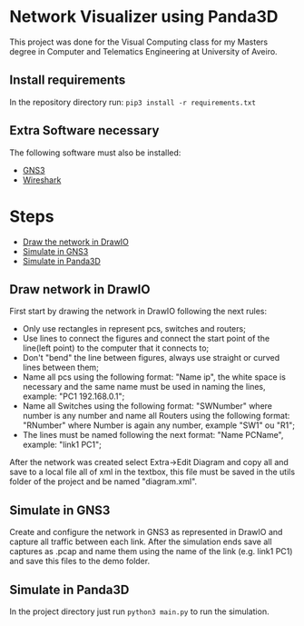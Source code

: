 # Network Visualizer using Panda3D
This project was done for the Visual Computing class for my Masters degree in Computer and Telematics Engineering at University of Aveiro.


## Install requirements
In the repository directory run:
`pip3 install -r requirements.txt`

## Extra Software necessary
The following software must also be installed:
* [GNS3](https://gns3.com/)
* [Wireshark](https://www.wireshark.org/)

# Steps
* [Draw the network in DrawIO](##Draw-network-in-DrawIO)
* [Simulate in GNS3](##Simulate-in-GNS3)
* [Simulate in Panda3D](##Simulate-in-Panda3D)

## Draw network in DrawIO
First start by drawing the network in DrawIO following the next rules:
* Only use rectangles in represent pcs, switches and routers;
* Use lines to connect the figures and connect the start point of the line(left point) to the computer that it connects to;
* Don't "bend" the line between figures, always use straight or curved lines between them;
* Name all pcs using the following format: "Name ip", the white space is necessary and the same name must be used in naming the lines, example: "PC1 192.168.0.1";
* Name all Switches using the following format: "SWNumber" where number is any number and name all Routers using the following format: "RNumber" where Number is again any number, example "SW1" ou "R1";
* The lines must be named following the next format: "Name PCName", example: "link1 PC1";

After the network was created select Extra->Edit Diagram and copy all and save to a local file all of xml in the textbox, this file must be saved in the utils folder of the project and be named "diagram.xml".

## Simulate in GNS3
Create and configure the network in GNS3 as represented in DrawIO and capture all traffic between each link. After the simulation ends save all captures as .pcap and name them using the name of the link (e.g. link1 PC1) and save this files to the demo folder.

## Simulate in Panda3D
In the project directory just run `python3 main.py` to run the simulation.